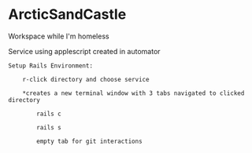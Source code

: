 # ArcticSandCastle
Workspace while I'm homeless


Service using applescript created in automator

	Setup Rails Environment:
	
		r-click directory and choose service
		
		*creates a new terminal window with 3 tabs navigated to clicked directory
		
			rails c
			
			rails s
			
			empty tab for git interactions
			
			
